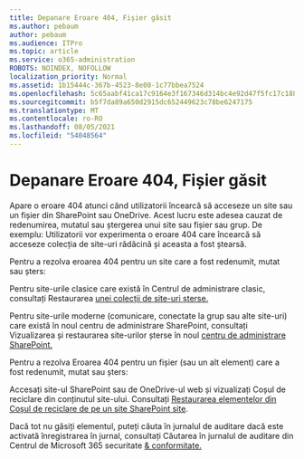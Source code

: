 ```yaml
---
title: Depanare Eroare 404, Fișier găsit
ms.author: pebaum
author: pebaum
ms.audience: ITPro
ms.topic: article
ms.service: o365-administration
ROBOTS: NOINDEX, NOFOLLOW
localization_priority: Normal
ms.assetid: 1b15444c-367b-4523-8e08-1c77bbea7524
ms.openlocfilehash: 5c65aabf41ca17c9164e3f167346d314bc4e92d47f5fc17c188f12819b0a2cfa
ms.sourcegitcommit: b5f7da89a650d2915dc652449623c78be6247175
ms.translationtype: MT
ms.contentlocale: ro-RO
ms.lasthandoff: 08/05/2021
ms.locfileid: "54048564"
---
```

# <a name="troubleshoot-error-404-file-not-found"></a>Depanare Eroare 404, Fișier găsit

Apare o eroare 404 atunci când utilizatorii încearcă să acceseze un site sau un fișier din SharePoint sau OneDrive. Acest lucru este adesea cauzat de redenumirea, mutatul sau ștergerea unui site sau fișier sau grup. De exemplu: Utilizatorii vor experimenta o eroare 404 care încearcă să acceseze colecția de site-uri rădăcină și aceasta a fost ștearsă.

Pentru a rezolva eroarea 404 pentru un site care a fost redenumit, mutat sau șters:

Pentru site-urile clasice care există în Centrul de administrare clasic, consultați Restaurarea [unei colecții de site-uri șterse.](https://docs.microsoft.com/sharepoint/restore-deleted-site-collection)

Pentru site-urile moderne (comunicare, conectate la grup sau alte site-uri) care există în noul centru de administrare SharePoint, consultați Vizualizarea și restaurarea site-urilor șterse în noul [centru de administrare SharePoint.](https://docs.microsoft.com/sharepoint/restore-deleted-site-collection)

Pentru a rezolva Eroarea 404 pentru un fișier (sau un alt element) care a fost redenumit, mutat sau șters:

Accesați site-ul SharePoint sau de OneDrive-ul web și vizualizați Coșul de reciclare din conținutul site-ului. Consultați [Restaurarea elementelor din Coșul de reciclare de pe un site SharePoint site](https://support.office.com/article/Restore-items-in-the-Recycle-Bin-of-a-SharePoint-site-6df466b6-55f2-4898-8d6e-c0dff851a0be#ID0EAADAAA=Online).

Dacă tot nu găsiți elementul, puteți căuta în jurnalul de auditare dacă este activată înregistrarea în jurnal, consultați Căutarea în jurnalul de auditare din Centrul de Microsoft 365 securitate [& conformitate.](https://docs.microsoft.com/microsoft-365/compliance/search-the-audit-log-in-security-and-compliance)
